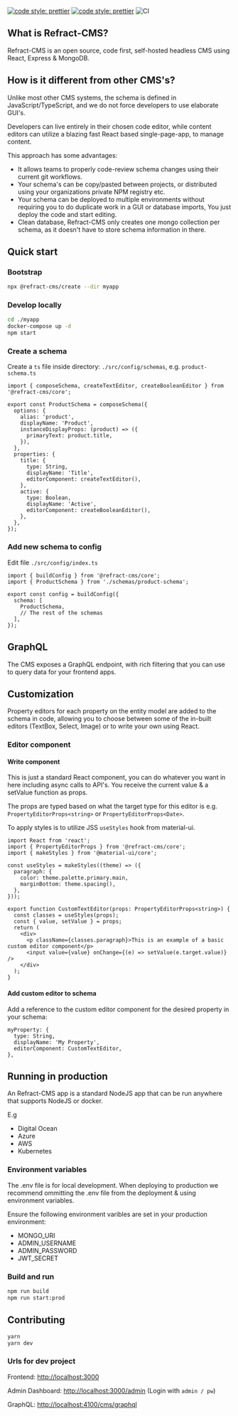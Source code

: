 [![code style: prettier](https://img.shields.io/badge/code_style-prettier-ff69b4.svg?style=flat-square)](https://github.com/prettier/prettier) [![code style: prettier](https://camo.githubusercontent.com/92e9f7b1209bab9e3e9cd8cdf62f072a624da461/68747470733a2f2f666c61742e62616467656e2e6e65742f62616467652f4275696c74253230576974682f547970655363726970742f626c7565)](https://github.com/microsoft/TypeScript) ![CI](https://github.com/refract-cms/refract-cms/workflows/CI/badge.svg)

## What is Refract-CMS?

Refract-CMS is an open source, code first, self-hosted headless CMS using React, Express & MongoDB.

## How is it different from other CMS's?

Unlike most other CMS systems, the schema is defined in JavaScript/TypeScript, and we do not force developers to use elaborate GUI's.

Developers can live entirely in their chosen code editor, while content editors can utilize a blazing fast React based single-page-app, to manage content.

This approach has some advantages:

- It allows teams to properly code-review schema changes using their current git workflows.
- Your schema's can be copy/pasted between projects, or distributed using your organizations private NPM registry etc.
- Your schema can be deployed to multiple environments without requiring you to do duplicate work in a GUI or database imports, You just deploy the code and start editing.
- Clean database, Refract-CMS only creates one mongo collection per schema, as it doesn't have to store schema information in there.

## Quick start

### Bootstrap

```bash
npx @refract-cms/create --dir myapp
```

### Develop locally

```bash
cd ./myapp
docker-compose up -d
npm start
```

### Create a schema

Create a `ts` file inside directory: `./src/config/schemas`, e.g. `product-schema.ts`

```tsx
import { composeSchema, createTextEditor, createBooleanEditor } from '@refract-cms/core';

export const ProductSchema = composeSchema({
  options: {
    alias: 'product',
    displayName: 'Product',
    instanceDisplayProps: (product) => ({
      primaryText: product.title,
    }),
  },
  properties: {
    title: {
      type: String,
      displayName: 'Title',
      editorComponent: createTextEditor(),
    },
    active: {
      type: Boolean,
      displayName: 'Active',
      editorComponent: createBooleanEditor(),
    },
  },
});
```

### Add new schema to config

Edit file `./src/config/index.ts`

```tsx
import { buildConfig } from '@refract-cms/core';
import { ProductSchema } from './schemas/product-schema';

export const config = buildConfig({
  schema: [
    ProductSchema,
    // The rest of the schemas
  ],
});
```

## GraphQL

The CMS exposes a GraphQL endpoint, with rich filtering that you can use to query data for your frontend apps.

## Customization

Property editors for each property on the entity model are added to the schema in code, allowing you to choose between some of the in-built editors (TextBox, Select, Image) or to write your own using React.

### Editor component

#### Write component

This is just a standard React component,
you can do whatever you want in here including async calls to API's. You receive the current value & a setValue function as props.

The props are typed based on what the target type for this editor is e.g. `PropertyEditorProps<string>` or `PropertyEditorProps<Date>`.

To apply styles is to utilize JSS `useStyles` hook from material-ui.

```tsx
import React from 'react';
import { PropertyEditorProps } from '@refract-cms/core';
import { makeStyles } from '@material-ui/core';

const useStyles = makeStyles((theme) => ({
  paragraph: {
    color: theme.palette.primary.main,
    marginBottom: theme.spacing(),
  },
}));

export function CustomTextEditor(props: PropertyEditorProps<string>) {
  const classes = useStyles(props);
  const { value, setValue } = props;
  return (
    <div>
      <p className={classes.paragraph}>This is an example of a basic custom editor component</p>
      <input value={value} onChange={(e) => setValue(e.target.value)} />
    </div>
  );
}
```

#### Add custom editor to schema

Add a reference to the custom editor component for the desired property in your schema:

```tsx
myProperty: {
  type: String,
  displayName: 'My Property',
  editorComponent: CustomTextEditor,
},
```

## Running in production

An Refract-CMS app is a standard NodeJS app that can be run anywhere that supports NodeJS or docker.

E.g

- Digital Ocean
- Azure
- AWS
- Kubernetes

### Environment variables

The .env file is for local development. When deploying to production we recommend ommitting the .env file from the deployment & using environment variables.

Ensure the following environment varibles are set in your production environment:

- MONGO_URI
- ADMIN_USERNAME
- ADMIN_PASSWORD
- JWT_SECRET

### Build and run

```bash
npm run build
npm run start:prod
```

## Contributing

```bash
yarn
yarn dev
```

### Urls for dev project

Frontend: <http://localhost:3000>

Admin Dashboard: <http://localhost:3000/admin> (Login with `admin / pw`)

GraphQL: <http://localhost:4100/cms/graphql>
